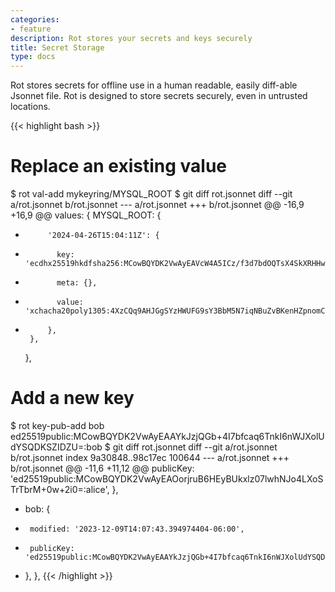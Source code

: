```yaml
---
categories:
- feature
description: Rot stores your secrets and keys securely
title: Secret Storage
type: docs
---
```


Rot stores secrets for offline use in a human readable, easily diff-able Jsonnet file.  Rot is designed to store secrets securely, even in untrusted locations.

{{< highlight bash >}}
# Replace an existing value
$ rot val-add mykeyring/MYSQL_ROOT
$ git diff rot.jsonnet
diff --git a/rot.jsonnet b/rot.jsonnet
--- a/rot.jsonnet
+++ b/rot.jsonnet
@@ -16,9 +16,9 @@
     values: {
       MYSQL_ROOT: {
+          '2024-04-26T15:04:11Z': {
+            key: 'ecdhx25519hkdfsha256:MCowBQYDK2VwAyEAVcW4A5ICz/f3d7bdOQTsX4SkXRHHwNTUcoDYccOCGhc=@xchacha20poly1305:9cgkADJcgH8RFVttKZBE+sPWqejGUtVSzic86kFCfEjjvAFZDqiQPFNr3vH2g77D97mjdoRa+DW+TYwyglfy6b2idxZUp+sujiEZZIDDEf1H3h9XwohS+WKd5Np899Idj4iHoE0pz+Y=:s1cAADoakP',
+            meta: {},
+            value: 'xchacha20poly1305:4XzCQq9AHJGgSYzHWUFG9sY3BbM5N7iqNBuZvBKenHZpnomCGgM1fjVilg==:tc34esW7B7',
+          },
       },
     },

# Add a new key
$ rot key-pub-add bob ed25519public:MCowBQYDK2VwAyEAAYkJzjQGb+4I7bfcaq6TnkI6nWJXolUdYSQDKSZIDZU=:bob
$ git diff rot.jsonnet
diff --git a/rot.jsonnet b/rot.jsonnet
index 9a30848..98c17ec 100644
--- a/rot.jsonnet
+++ b/rot.jsonnet
@@ -11,6 +11,12 @@
       publicKey: 'ed25519public:MCowBQYDK2VwAyEAOorjruB6HEyBUkxlz07lwhNJo4LXoSTrTbrM+0w+2i0=:alice',
     },
+    bob: {
+      modified: '2023-12-09T14:07:43.394974404-06:00',
+      publicKey: 'ed25519public:MCowBQYDK2VwAyEAAYkJzjQGb+4I7bfcaq6TnkI6nWJXolUdYSQDKSZIDZU=:bob',
+    },
   },
{{< /highlight >}}
